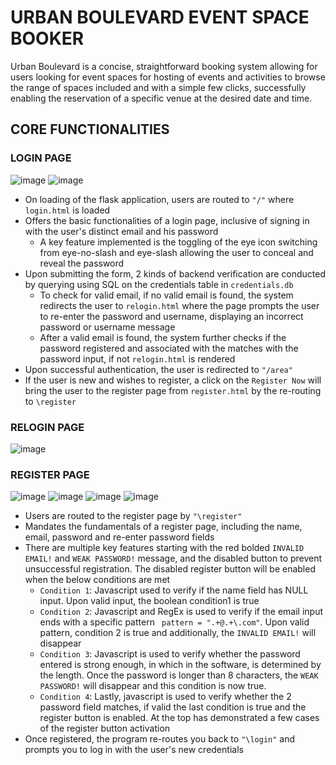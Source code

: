 # URBAN BOULEVARD EVENT SPACE BOOKER
Urban Boulevard is a concise, straightforward booking system allowing for users looking for event spaces for hosting of events and activities to browse the range of spaces included and with a simple few clicks, successfully enabling the reservation of a specific venue at the desired date and time.
## CORE FUNCTIONALITIES
### LOGIN PAGE
![image](https://github.com/wzngekj/EventSpaceBooker/assets/147592707/f2db5a7a-a0c5-491a-a9ae-ac3eb3e1ab7c)
![image](https://github.com/wzngekj/EventSpaceBooker/assets/147592707/532f6c95-5bb1-4a79-87b5-42bf664314dd)
- On loading of the flask application, users are routed to `"/"` where `login.html` is loaded
- Offers the basic functionalities of a login page, inclusive of signing in with the user's distinct email and his password
  * A key feature implemented is the toggling of the eye icon switching from eye-no-slash and eye-slash allowing the user to conceal and reveal the password
- Upon submitting the form, 2 kinds of backend verification are conducted by querying using SQL on the credentials table in `credentials.db`
  * To check for valid email, if no valid email is found, the system redirects the user to `relogin.html` where the page prompts the user to re-enter the password and username, displaying an incorrect password or username message
  * After a valid email is found, the system further checks if the password registered and associated with the matches with the password input, if not `relogin.html` is rendered
- Upon successful authentication, the user is redirected to `"/area"`
- If the user is new and wishes to register, a click on the `Register Now` will bring the user to the register page from `register.html` by the re-routing to `\register`
### RELOGIN PAGE
![image](https://github.com/wzngekj/EventSpaceBooker/assets/147592707/56ae2f2e-bc9e-4a57-b8f0-b38bb34adc8f)
### REGISTER PAGE
![image](https://github.com/wzngekj/EventSpaceBooker/assets/147592707/9663236a-ccac-4cef-a3c8-592e6fd9e6cf)
![image](https://github.com/wzngekj/EventSpaceBooker/assets/147592707/4a5103f1-651b-40b7-9de0-dd7e937ec7f0)
![image](https://github.com/wzngekj/EventSpaceBooker/assets/147592707/b0fc97b7-1857-4629-8970-30736aca261b)
![image](https://github.com/wzngekj/EventSpaceBooker/assets/147592707/121d22e4-ba4c-48b6-b839-6cd75542734a)
- Users are routed to the register page by `"\register"`
- Mandates the fundamentals of a register page, including the name, email, password and re-enter password fields
- There are multiple key features starting with the red bolded `INVALID EMAIL!` and `WEAK PASSWORD!` message, and the disabled button to prevent unsuccessful registration. The disabled register button will be enabled when the below conditions are met
  * `Condition 1`: Javascript used to verify if the name field has NULL input. Upon valid input, the boolean condition1 is true
  * `Condition 2`: Javascript and RegEx is used to verify if the email input ends with a specific pattern ` pattern = ".+@.+\.com"`. Upon valid pattern, condition 2 is true and additionally, the `INVALID EMAIL!` will disappear
  * `Condition 3`: Javascript is used to verify whether the password entered is strong enough, in which in the software, is determined by the length. Once the password is longer than 8 characters, the `WEAK PASSWORD!` will disappear and this condition is now true.
  * `Condition 4`: Lastly, javascript is used to verify whether the 2 password field matches, if valid the last condition is true and the register button is enabled. At the top has demonstrated a few cases of the register button activation
- Once registered, the program re-routes you back to `"\login"` and prompts you to log in with the user's new credentials



